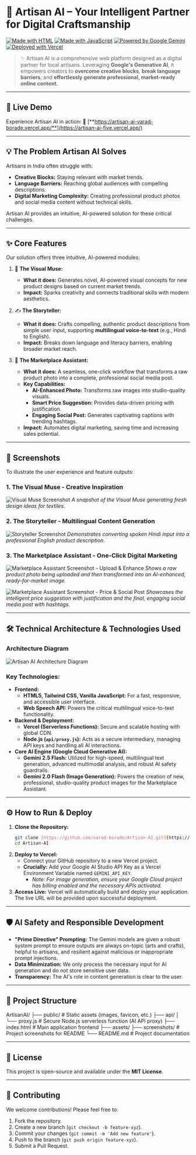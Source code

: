 # 🎨 Artisan AI – Your Intelligent Partner for Digital Craftsmanship

[![Made with HTML](https://img.shields.io/badge/Made%20with-HTML5-orange)](https://developer.mozilla.org/en-US/docs/Glossary/HTML5)
[![Made with JavaScript](https://img.shields.io/badge/Made%20with-JavaScript-yellow)](https://developer.mozilla.org/en-US/docs/Web/JavaScript)
[![Powered by Google Gemini](https://img.shields.io/badge/Powered%20by-Google%20Gemini-4285F4?logo=google&logoColor=white)](https://ai.google.dev/models/gemini)
[![Deployed with Vercel](https://img.shields.io/badge/Deployed%20with-Vercel-black)](https://vercel.com/)

> ✨ Artisan AI is a comprehensive web platform designed as a digital partner for local artisans. Leveraging **Google's Generative AI**, it empowers creators to **overcome creative blocks**, **break language barriers**, and **effortlessly generate professional, market-ready online content.**

---

## 🚀 Live Demo

Experience Artisan AI in action:
🔗 [**https://artisan-ai-varad-borade.vercel.app/**](https://artisan-ai-five.vercel.app/)

---

## 💡 The Problem Artisan AI Solves

Artisans in India often struggle with:
-   **Creative Blocks:** Staying relevant with market trends.
-   **Language Barriers:** Reaching global audiences with compelling descriptions.
-   **Digital Marketing Complexity:** Creating professional product photos and social media content without technical skills.

Artisan AI provides an intuitive, AI-powered solution for these critical challenges.

---

## ✨ Core Features

Our solution offers three intuitive, AI-powered modules:

1.  🎨 **The Visual Muse:**
    * **What it does:** Generates novel, AI-powered visual concepts for new product designs based on current market trends.
    * **Impact:** Sparks creativity and connects traditional skills with modern aesthetics.

2.  ✍️ **The Storyteller:**
    * **What it does:** Crafts compelling, authentic product descriptions from simple user input, supporting **multilingual voice-to-text** (e.g., Hindi to English).
    * **Impact:** Breaks down language and literacy barriers, enabling broader market reach.

3.  📱 **The Marketplace Assistant:**
    * **What it does:** A seamless, one-click workflow that transforms a raw product photo into a complete, professional social media post.
    * **Key Capabilities:**
        * **AI-Enhanced Photo:** Transforms raw images into studio-quality visuals.
        * **Smart Price Suggestion:** Provides data-driven pricing with justification.
        * **Engaging Social Post:** Generates captivating captions with trending hashtags.
    * **Impact:** Automates digital marketing, saving time and increasing sales potential.

---

## 📸 Screenshots

To illustrate the user experience and feature outputs:

### **1. The Visual Muse - Creative Inspiration**
![Visual Muse Screenshot](https://raw.githubusercontent.com/varad-borade/Artisan-AI/main/assets/screenshots/visual-muse.png)
*A snapshot of the Visual Muse generating fresh design ideas for textiles.*

### **2. The Storyteller - Multilingual Content Generation**
![Storyteller Screenshot](https://raw.githubusercontent.com/varad-borade/Artisan-AI/main/assets/screenshots/storyteller.png)
*Demonstrates converting spoken Hindi input into a professional English product description.*

### **3. The Marketplace Assistant - One-Click Digital Marketing**
![Marketplace Assistant Screenshot - Upload & Enhance](https://raw.githubusercontent.com/varad-borade/Artisan-AI/main/assets/screenshots/marketplace-upload-enhance.png)
*Shows a raw product photo being uploaded and then transformed into an AI-enhanced, ready-for-market image.*

![Marketplace Assistant Screenshot - Price & Social Post](https://raw.githubusercontent.com/varad-borade/Artisan-AI/main/assets/screenshots/marketplace-post-output.png)
*Showcases the intelligent price suggestion with justification and the final, engaging social media post with hashtags.*

---

## 🛠️ Technical Architecture & Technologies Used

### **Architecture Diagram**
![Artisan AI Architecture Diagram](https://raw.githubusercontent.com/varad-borade/Artisan-AI/main/assets/screenshots/architecture-diagram.png)

### **Key Technologies:**

* **Frontend:**
    * **HTML5, Tailwind CSS, Vanilla JavaScript:** For a fast, responsive, and accessible user interface.
    * **Web Speech API:** Powers the critical multilingual voice-to-text functionality.
* **Backend & Deployment:**
    * **Vercel (Serverless Functions):** Secure and scalable hosting with global CDN.
    * **Node.js (`api/proxy.js`):** Acts as a secure intermediary, managing API keys and handling all AI interactions.
* **Core AI Engine (Google Cloud Generative AI):**
    * **Gemini 2.5 Flash:** Utilized for high-speed, multilingual text generation, advanced multimodal analysis, and robust AI safety guardrails.
    * **Gemini 2.0 Flash (Image Generation):** Powers the creation of new, professional, studio-quality product images for the Marketplace Assistant.

---

## ⚙️ How to Run & Deploy

1.  **Clone the Repository:**
    ```bash
    git clone [https://github.com/varad-borade/Artisan-AI.git](https://github.com/varad-borade/Artisan-AI.git)
    cd Artisan-AI
    ```
2.  **Deploy to Vercel:**
    * Connect your GitHub repository to a new Vercel project.
    * **Crucially:** Add your Google AI Studio API Key as a Vercel Environment Variable named `GEMINI_API_KEY`.
        * *Note: For image generation, ensure your Google Cloud project has billing enabled and the necessary APIs activated.*
3.  **Access Live:** Vercel will automatically build and deploy your application. The live URL will be provided upon successful deployment.

---

## 🛡️ AI Safety and Responsible Development

* **"Prime Directive" Prompting:** The Gemini models are given a robust system prompt to ensure outputs are always on-topic (arts and crafts), helpful to artisans, and resilient against malicious or inappropriate prompt injections.
* **Data Minimization:** We only process the necessary input for AI generation and do not store sensitive user data.
* **Transparency:** The AI's role in content generation is clear to the user.

---

## 📂 Project Structure

ArtisanAI/
├── public/              # Static assets (images, favicon, etc.)
├── api/
│   └── proxy.js         # Secure Node.js serverless function (AI API proxy)
├── index.html           # Main application frontend
├── assets/
├── screenshots/         # Project screenshots for README
└── README.md            # Project documentation

---

## 📄 License

This project is open-source and available under the **MIT License**.

---

## 🤝 Contributing

We welcome contributions! Please feel free to:
1.  Fork the repository.
2.  Create a new branch (`git checkout -b feature-xyz`).
3.  Commit your changes (`git commit -m 'Add new feature'`).
4.  Push to the branch (`git push origin feature-xyz`).
5.  Submit a Pull Request.
